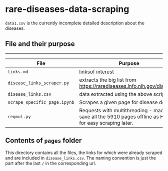 # rare-diseases-data-scraping

`data1.csv` is the currently incomplete detailed description about the diseases.

## File and their purpose
----
|File|Purpose|
|--|--|
`links.md` | linksof interest
`disease_links_scraper.py` | extracts the big list from https://rarediseases.info.nih.gov/diseases.
`disease_links.csv` | data extracted using the above script
`scrape_specific_page.ipynb` | Scrapes a given page for disease details
`reqmul.py` | Requests with multithreading - made to save all the 5910 pages offline as HTML for easy scraping later.

## Contents of `pages` folder

This directory contains all the files, the links for which were already scraped and are included in `disease_links.csv`. The naming convention is just the part after the last `/` in the corresponding url.
